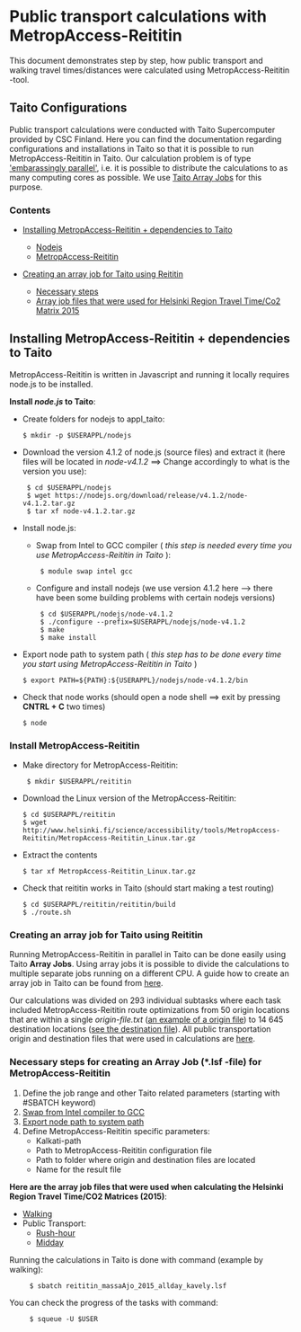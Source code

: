 # Public transport calculations with MetropAccess-Reititin 

This document demonstrates step by step, how public transport and walking travel times/distances were calculated using MetropAccess-Reititin -tool.

## Taito Configurations

Public transport calculations were conducted with Taito Supercomputer provided by CSC Finland. Here you can find the documentation regarding configurations and installations in Taito so that it is possible to run MetropAccess-Reititin in Taito. 
Our calculation problem is of type ['embarassingly parallel'](https://en.wikipedia.org/wiki/Embarrassingly_parallel), i.e. it is possible to distribute the calculations to as many computing cores as possible. We use [Taito Array Jobs](https://research.csc.fi/taito-array-jobs) for this purpose. 

### Contents
 - [Installing MetropAccess-Reititin + dependencies to Taito](#Installing-MetropAccess-Reititin-+-dependencies-to-Taito)
    - [Nodejs](#nodejs)
    - [MetropAccess-Reititin](#reititin)
    
 - [Creating an array job for Taito using Reititin](#array-job-reititin)
    - [Necessary steps](#necessary-steps)
    - [Array job files that were used for Helsinki Region Travel Time/Co2 Matrix 2015](#array-jobs)

## Installing MetropAccess-Reititin + dependencies to Taito

MetropAccess-Reititin is written in Javascript and running it locally requires node.js to be installed.  

<a name='nodejs'></a> **Install *node.js* to Taito**:

   - Create folders for nodejs to appl_taito:
   
         $ mkdir -p $USERAPPL/nodejs
         
   - Download the version 4.1.2 of node.js (source files) and extract it (here files will be located in *node-v4.1.2* ==> Change accordingly to what is the version you use):
          
          $ cd $USERAPPL/nodejs
          $ wget https://nodejs.org/download/release/v4.1.2/node-v4.1.2.tar.gz
          $ tar xf node-v4.1.2.tar.gz
                      
   - Install node.js:
   
      - <a name='swap'></a>Swap from Intel to GCC compiler ( *this step is needed every time you use MetropAccess-Reititin in Taito* ):
            
             $ module swap intel gcc
            
      - Configure and install nodejs (we use version 4.1.2 here --> there have been some building problems with certain nodejs versions)
      
             $ cd $USERAPPL/nodejs/node-v4.1.2
             $ ./configure --prefix=$USERAPPL/nodejs/node-v4.1.2
             $ make
             $ make install
           
   - <a name='node-path'></a>Export node path to system path ( *this step has to be done every time you start using MetropAccess-Reititin in Taito* )
   
         $ export PATH=${PATH}:${USERAPPL}/nodejs/node-v4.1.2/bin
          
   - Check that node works (should open a node shell ==> exit by pressing **CNTRL + C** two times)
     
         $ node
       
### Install MetropAccess-Reititin

  - Make directory for MetropAccess-Reititin:
        
         $ mkdir $USERAPPL/reititin
       
  - Download the Linux version of the MetropAccess-Reititin:
  
        $ cd $USERAPPL/reititin
        $ wget http://www.helsinki.fi/science/accessibility/tools/MetropAccess-Reititin/MetropAccess-Reititin_Linux.tar.gz
         
  - Extract the contents
         
        $ tar xf MetropAccess-Reititin_Linux.tar.gz
         
  - Check that reititin works in Taito (should start making a test routing) 
  
        $ cd $USERAPPL/reititin/reititin/build
        $ ./route.sh
      

### Creating an array job for Taito using Reititin

Running MetropAccess-Reititin in parallel in Taito can be done easily using Taito **Array Jobs**.
Using array jobs it is possible to divide the calculations to multiple separate jobs running on a different CPU. 
A guide how to create an array job in Taito can be found from [here](https://research.csc.fi/taito-array-jobs).   

Our calculations was divided on 293 individual subtasks where each task included MetropAccess-Reititin route optimizations from 50 origin locations that are within a single *origin-file.txt*
([an example of a origin file](../../data/PT/Subsets/1_Matrix2015_Origs_WGS84.txt)) to 14 645 destination locations ([see the destination file](../../data/PT/destPoints.txt)).
All public transportation origin and destination files that were used in calculations are [here](../../data/PT/). 

### Necessary steps for creating an Array Job (\*.lsf -file) for MetropAccess-Reititin

  1. Define the job range and other Taito related parameters (starting with #SBATCH keyword)
  2. [Swap from Intel compiler to GCC](#swap)
  3. [Export node path to system path](#node-path)
  4. Define MetropAccess-Reititin specific parameters:
     - Kalkati-path
     - Path to MetropAccess-Reititin configuration file
     - Path to folder where origin and destination files are located
     - Name for the result file
     
<a name='array-jobs'></a>**Here are the array job files that were used when calculating the Helsinki Region Travel Time/CO2 Matrices (2015)**:

  - [Walking](reititin_massaAjo_2015_allday_kavely.lsf)
  - Public Transport:
      - [Rush-hour](reititin_massaAjo_2015_rushhour_joukkoliikenne.lsf)
      - [Midday](reititin_massaAjo_2015_midday_joukkoliikenne.lsf)
  
    
Running the calculations in Taito is done with command (example by walking):

         $ sbatch reititin_massaAjo_2015_allday_kavely.lsf
      

You can check the progress of the tasks with command:


         $ squeue -U $USER



